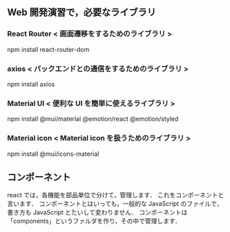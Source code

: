 ## Web 開発演習で，必要なライブラリ

### React Router < 画面遷移をするためのライブラリ >

npm install react-router-dom

### axios < バックエンドとの通信をするためのライブラリ >

npm install axios

### Material UI < 便利な UI を簡単に使えるライブラリ >

npm install @mui/material @emotion/react @emotion/styled

### Material icon < Material icon を扱うためのライブラリ >

npm install @mui/icons-material

## コンポーネント

react では，各機能を部品単位で分けて，管理します．
これをコンポーネントと言います．
コンポーネントとはいっても，一般的な JavaScript のファイルで，書き方も JavaScript とたいして変わりません．
コンポーネントは「components」というファルダを作り，その中で管理します．
